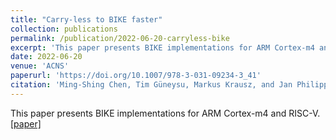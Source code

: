 ```yaml
---
title: "Carry-less to BIKE faster"
collection: publications
permalink: /publication/2022-06-20-carryless-bike
excerpt: 'This paper presents BIKE implementations for ARM Cortex-m4 and RISC-V.[[paper]](https://doi.org/10.1007/978-3-031-09234-3_41)'
date: 2022-06-20
venue: 'ACNS'
paperurl: 'https://doi.org/10.1007/978-3-031-09234-3_41'
citation: 'Ming-Shing Chen, Tim Güneysu, Markus Krausz, and Jan Philipp Thoma. &quot;Carry-Less to BIKE Faster.&quot; <i> Applied Cryptography and Network Security. ACNS 2022. </i> Lecture Notes in Computer Science, vol 13269. Springer.'
---
```

This paper presents BIKE implementations for ARM Cortex-m4 and RISC-V.[[paper]](https://doi.org/10.1007/978-3-031-09234-3_41)

